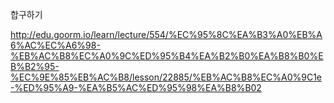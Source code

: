 합구하기

http://edu.goorm.io/learn/lecture/554/%EC%95%8C%EA%B3%A0%EB%A6%AC%EC%A6%98-%EB%AC%B8%EC%A0%9C%ED%95%B4%EA%B2%B0%EA%B8%B0%EB%B2%95-%EC%9E%85%EB%AC%B8/lesson/22885/%EB%AC%B8%EC%A0%9C1e-%ED%95%A9-%EA%B5%AC%ED%95%98%EA%B8%B02
